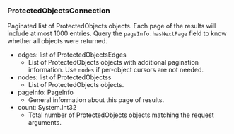 ### ProtectedObjectsConnection
Paginated list of ProtectedObjects objects. Each page of the results will include at most 1000 entries. Query the `pageInfo.hasNextPage` field to know whether all objects were returned.

- edges: list of ProtectedObjectsEdges
  - List of ProtectedObjects objects with additional pagination information. Use `nodes` if per-object cursors are not needed.
- nodes: list of ProtectedObjectss
  - List of ProtectedObjects objects.
- pageInfo: PageInfo
  - General information about this page of results.
- count: System.Int32
  - Total number of ProtectedObjects objects matching the request arguments.

